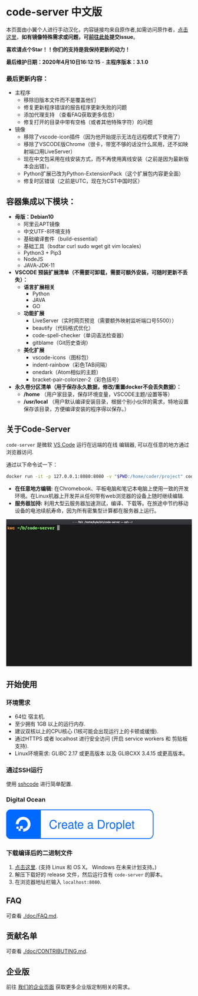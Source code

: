 # code-server 中文版

本页面由小翼个人进行手动汉化，内容链接均来自原作者,如需访问原作者，[点击这里](https://github.com/cdr/code-server)，**如有镜像特殊需求或问题，可[前往此处](https://github.com/fantwings/code-server_cn/issues)提交issue**。

**喜欢请点个Star！！你们的支持是我保持更新的动力！**

**最后维护日期：2020年4月10日16:12:15** - 
**主程序版本：3.1.0**

### 最后更新内容：
- 主程序
  - 移除旧版本文件而不是覆盖他们
  - 修复更新程序错误的报告程序更新失败的问题
  - 添加代理支持 （查看FAQ获取更多信息）
  - 修复打开的目录中带有空格（或者其他特殊字符）的问题
- 镜像
  - 移除了vscode-icon插件（因为他开始提示无法在远程模式下使用了）
  - 移除了VSCODE版Chrome（很卡，带宽不够的话没什么屌用，还不如映射端口用LiveServer）
  - 现在中文包采用在线安装方式，而不再使用离线安装（之前是因为最新版本会出错）。
  - Python扩展已改为Python-ExtensionPack（这个扩展包内容更全面） 
  - 修复时区错误（之前是UTC，现在为CST中国时区）




## 容器集成以下模块：  
- **母版：Debian10**
  - 阿里云APT镜像
  - 中文UTF-8环境支持
  - 基础编译套件（build-essential）
  - 基础工具（bsdtar curl sudo wget git vim locales）
  - Python3 + Pip3
  - NodeJS
  - JAVA-JDK-11
- **VSCODE 预装扩展清单（不需要可卸载，需要可额外安装，可随时更新不丢失）：**
  - **语言扩展相关**
    - Python
    - JAVA
    - GO
  - **功能扩展**
    - LiveServer（实时网页预览（需要额外映射监听端口号5500））
    - beautify（代码格式优化）
    - code-spell-checker（单词语法检查器）
    - gitblame（Git历史查询）
  - **美化扩展**
    - vscode-icons（图标包）
    - indent-rainbow（彩色TAB间隔）
    - onedark（Atom相似的主题）
    - bracket-pair-colorizer-2（彩色括号）
- **永久卷分区清单（用于保存永久数据，修改/重置docker不会丢失数据）：**
  - **/home** （用户家目录，保存环境变量，VSCODE主题/设置等等）
  - **/usr/local** （用户默认编译安装目录，根据个别小伙伴的需求，特地设置保存该目录，方便编译安装的程序得以保存。）




## 关于Code-Server

`code-server` 是微软 [VS Code](https://github.com/Microsoft/vscode) 运行在远端的在线 编辑器, 可以在任意的地方通过浏览器访问.

通过以下命令试一下：

```bash
docker run -it -p 127.0.0.1:8080:8080 -v "$PWD:/home/coder/project" codercom/code-server
```

- **在任意地方编辑:** 在Chromebook、平板电脑和笔记本电脑上使用一致的开发环境。在Linux机器上开发并从任何带有web浏览器的设备上随时继续编辑.
- **服务器加持:** 利用大型云服务器加速测试，编译、下载等。在旅途中节约移动设备的电池续航寿命，因为所有密集型计算都在服务器上运行。


![Example gif](/doc/assets/code-server.gif)


## 开始使用

### 环境需求

- 64位 宿主机.
- 至少拥有 1GB 以上的运行内存.
- 建议双核以上的CPU核心 (1核可能会出现运行上的卡顿或缓慢).
- 通过HTTPS 或者 localhost 进行安全访问 (开启 service workers 和
  剪贴板支持).
- Linux环境需求: GLIBC 2.17 或更高版本 以及 GLIBCXX 3.4.15 或更高版本。

### 通过SSH运行

使用 [sshcode](https://github.com/codercom/sshcode) 进行简单配置.

### Digital Ocean

[![Create a Droplet](./doc/assets/droplet.svg)](https://marketplace.digitalocean.com/apps/code-server)

### 下载编译后的二进制文件

1. [点击这里](https://github.com/cdr/code-server/releases). (支持 Linux 和
   OS X。 Windows 在未来计划支持。)
2. 解压下载好的 release 文件，然后运行含有 `code-server` 的脚本。
3. 在浏览器地址栏输入 `localhost:8080`.

## FAQ

可查看 [./doc/FAQ.md](./doc/FAQ.md).

## 贡献名单

可查看 [./doc/CONTRIBUTING.md](./doc/CONTRIBUTING.md).

## 企业版

前往 [我们的企业页面](https://coder.com) 获取更多企业版定制相关的需求。

